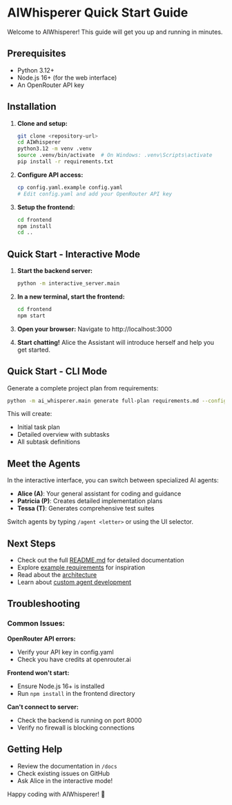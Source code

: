 # AIWhisperer Quick Start Guide

Welcome to AIWhisperer! This guide will get you up and running in minutes.

## Prerequisites

- Python 3.12+
- Node.js 16+ (for the web interface)
- An OpenRouter API key

## Installation

1. **Clone and setup:**
   ```bash
   git clone <repository-url>
   cd AIWhisperer
   python3.12 -m venv .venv
   source .venv/bin/activate  # On Windows: .venv\Scripts\activate
   pip install -r requirements.txt
   ```

2. **Configure API access:**
   ```bash
   cp config.yaml.example config.yaml
   # Edit config.yaml and add your OpenRouter API key
   ```

3. **Setup the frontend:**
   ```bash
   cd frontend
   npm install
   cd ..
   ```

## Quick Start - Interactive Mode

1. **Start the backend server:**
   ```bash
   python -m interactive_server.main
   ```

2. **In a new terminal, start the frontend:**
   ```bash
   cd frontend
   npm start
   ```

3. **Open your browser:** Navigate to http://localhost:3000

4. **Start chatting!** Alice the Assistant will introduce herself and help you get started.

## Quick Start - CLI Mode

Generate a complete project plan from requirements:

```bash
python -m ai_whisperer.main generate full-plan requirements.md --config config.yaml
```

This will create:
- Initial task plan
- Detailed overview with subtasks
- All subtask definitions

## Meet the Agents

In the interactive interface, you can switch between specialized AI agents:

- **Alice (A)**: Your general assistant for coding and guidance
- **Patricia (P)**: Creates detailed implementation plans
- **Tessa (T)**: Generates comprehensive test suites

Switch agents by typing `/agent <letter>` or using the UI selector.

## Next Steps

- Check out the full [README.md](../README.md) for detailed documentation
- Explore [example requirements](../tests/simple_project/) for inspiration
- Read about the [architecture](architecture/architecture.md)
- Learn about [custom agent development](../CLAUDE.md#agent-development)

## Troubleshooting

### Common Issues:

**OpenRouter API errors:**
- Verify your API key in config.yaml
- Check you have credits at openrouter.ai

**Frontend won't start:**
- Ensure Node.js 16+ is installed
- Run `npm install` in the frontend directory

**Can't connect to server:**
- Check the backend is running on port 8000
- Verify no firewall is blocking connections

## Getting Help

- Review the documentation in `/docs`
- Check existing issues on GitHub
- Ask Alice in the interactive mode!

Happy coding with AIWhisperer! 🚀